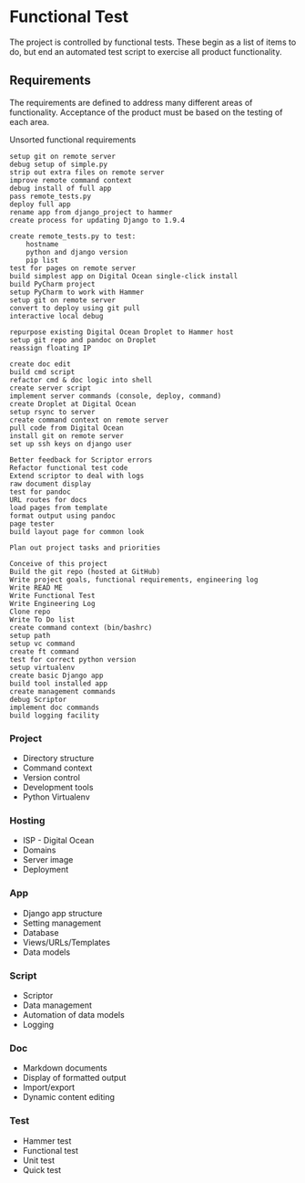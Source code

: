 # Functional Test

The project is controlled by functional tests.  These begin as a list of items
to do, but end an automated test script to exercise all product functionality.

## Requirements

The requirements are defined to address many different areas of functionality.
Acceptance of the product must be based on the testing of each area.

Unsorted functional requirements

    setup git on remote server
    debug setup of simple.py
    strip out extra files on remote server
    improve remote command context
    debug install of full app
    pass remote_tests.py
    deploy full app
    rename app from django_project to hammer
    create process for updating Django to 1.9.4
    
    create remote_tests.py to test:
        hostname
        python and django version
        pip list
    test for pages on remote server
    build simplest app on Digital Ocean single-click install
    build PyCharm project
    setup PyCharm to work with Hammer
    setup git on remote server
    convert to deploy using git pull
    interactive local debug
    
    repurpose existing Digital Ocean Droplet to Hammer host
    setup git repo and pandoc on Droplet
    reassign floating IP

    create doc edit
    build cmd script
    refactor cmd & doc logic into shell
    create server script
    implement server commands (console, deploy, command)
    create Droplet at Digital Ocean
    setup rsync to server
    create command context on remote server
    pull code from Digital Ocean
    install git on remote server
    set up ssh keys on django user

    Better feedback for Scriptor errors
    Refactor functional test code
    Extend scriptor to deal with logs
    raw document display
    test for pandoc
    URL routes for docs
    load pages from template
    format output using pandoc
    page tester
    build layout page for common look

    Plan out project tasks and priorities

    Conceive of this project
    Build the git repo (hosted at GitHub)
    Write project goals, functional requirements, engineering log
    Write READ ME
    Write Functional Test
    Write Engineering Log
    Clone repo
    Write To Do list
    create command context (bin/bashrc)
    setup path
    setup vc command
    create ft command
    test for correct python version
    setup virtualenv
    create basic Django app
    build tool installed app
    create management commands
    debug Scriptor
    implement doc commands
    build logging facility  
    

### Project

* Directory structure
* Command context
* Version control
* Development tools
* Python Virtualenv


### Hosting

* ISP - Digital Ocean
* Domains
* Server image
* Deployment

### App

* Django app structure
* Setting management
* Database
* Views/URLs/Templates
* Data models

### Script

* Scriptor
* Data management
* Automation of data models
* Logging

### Doc

* Markdown documents
* Display of formatted output
* Import/export
* Dynamic content editing

### Test

* Hammer test
* Functional test
* Unit test
* Quick test

